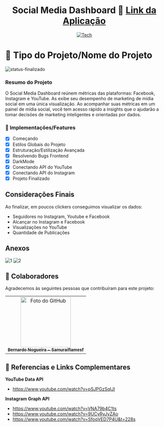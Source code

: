 <div align="center">
  
# Social Media Dashboard 📁 <a href="https://socialmediauserbernardonogueira8.netlify.app/">Link da Aplicação</a>

</div>



<div align="center">
  
[![Tech](https://skillicons.dev/icons?i=html,css,js,bootstrap)](https://skillicons.dev)

</div>

# 📄 Tipo do Projeto/Nome do Projeto

![status-finalizado](https://user-images.githubusercontent.com/62897976/185768561-589083e1-f18f-480b-9709-0ca24acf9c6d.svg)


### Resumo do Projeto
O Social Media Dashboard reúnem métricas das plataformas: Facebook, Instagram e YouTube. As exibe seu desempenho de marketing de mídia social em uma única visualização. Ao acompanhar suas métricas em um painel de mídia social, você tem acesso rápido a insights que o ajudarão a tomar decisões de marketing inteligentes e orientadas por dados.

### 🎯 Implementações/Features

- [x] Começando
- [x] Estilos Globais do Projeto
- [x] Estruturação/Estilização Avançada
- [x] Resolvendo Bugs Frontend
- [x] DarkMode
- [x] Conectando API do YouTube
- [x] Conectando API do Instagram
- [x] Projeto Finalizado

## Considerações Finais

Ao finalizar, em poucos clickers conseguimos visualizar os dados:
- Seguidores no Instagram, Youtube e Facebook
- Alcançar no Instagram e Facebook
- Visualizações no YouTube
- Quantidade de Publicações
## Anexos

![1](https://user-images.githubusercontent.com/62897976/201812574-8e451f8b-c7f2-459a-be48-9fe3391ba855.jpg)
![2](https://user-images.githubusercontent.com/62897976/201812583-95942543-f441-4cc9-824f-da5fe151777b.jpg)

## 🤝 Colaboradores

Agradecemos às seguintes pessoas que contribuíram para este projeto:

<table>
  <tr>
    <td align="center">
      <a href="https://github.com/Samuraiflamesf">
          <img src="https://avatars.githubusercontent.com/u/62897976?s=400&u=afa8e717adda64a162c125cbbbcdfa187b86348a&v=4" width="160px;" alt="Foto do GitHub">
          <br>
          <sub>
            <b>Bernardo Nogueira - Samuraiflamesf</b>
          </sub>
      </a>
    </td>
  </tr>
</table>

## 📕 Referencias e Links Complementares

**YouTube Data API**
- https://www.youtube.com/watch?v=pSJPGzSqIJI

**Instagram Graph API**

- https://www.youtube.com/watch?v=VNA79b4C1ts
- https://www.youtube.com/watch?v=9UCyRyJyZAo
- https://www.youtube.com/watch?v=SfoqVED7P4U&t=228s
